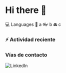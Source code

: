 # Hi there 👋

:computer: Languages
:pencil: a
:eyeglasses: b
:oncoming_automobile: c

### :zap: Actividad reciente
<!--RECENT_ACTIVITY:start-->
<!--RECENT_ACTIVITY:last_update-->

### Vías de contacto

![LinkedIn](https://www.linkedin.com/in/irving-hernández-226846205/)
